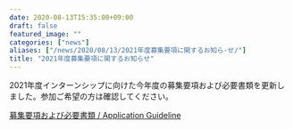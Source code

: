 ```yaml
---
date: 2020-08-13T15:35:00+09:00
draft: false
featured_image: ""
categories: ["news"]
aliases: ["/news/2020/08/13/2021年度募集要項に関するお知ら-せ/"]
title: "2021年度募集要項に関するお知らせ"
---
```

2021年度インターンシップに向けた今年度の募集要項および必要書類を更新しました。参加ご希望の⽅は確認してください。

[募集要項および必要書類 / Application Guideline](/internship/required-docs/)
